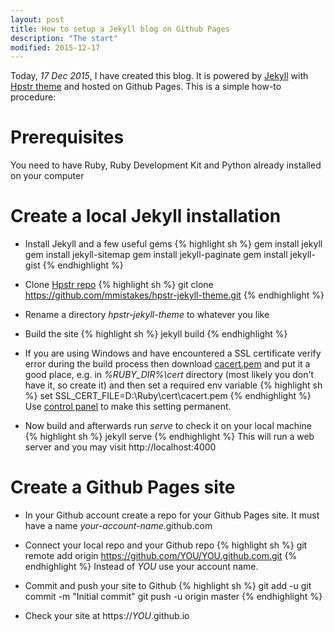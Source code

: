 ```yaml
---
layout: post
title: How to setup a Jekyll blog on Github Pages
description: "The start"
modified: 2015-12-17
---
```


Today, *17 Dec 2015*, I have created this blog. It is powered by [Jekyll](https://jekyllrb.com/) with [Hpstr theme](https://github.com/mmistakes/hpstr-jekyll-theme)
and hosted on Github Pages.
This is a simple how-to procedure:

# Prerequisites
You need to have Ruby, Ruby Development Kit and Python already installed on your computer

# Create a local Jekyll installation
* Install Jekyll and a few useful gems
{% highlight sh %}
gem install jekyll
gem install jekyll-sitemap
gem install jekyll-paginate
gem install jekyll-gist
{% endhighlight %}

* Clone [Hpstr repo](https://github.com/mmistakes/hpstr-jekyll-theme)
{% highlight sh %}
git clone https://github.com/mmistakes/hpstr-jekyll-theme.git
{% endhighlight %}

* Rename a directory *hpstr-jekyll-theme* to whatever you like

* Build the site
{% highlight sh %}
jekyll build
{% endhighlight %}

* If you are using Windows and have encountered a SSL certificate verify error during the build process 
then download [cacert.pem](http://curl.haxx.se/ca/cacert.pem) and put it a good place, e.g. in *%RUBY_DIR%\cert* directory
(most likely you don't have it, so create it) and then set a required env variable
{% highlight sh %}
set SSL_CERT_FILE=D:\Ruby\cert\cacert.pem
{% endhighlight %}
Use [control panel](http://www.microsoft.com/resources/documentation/windows/xp/all/proddocs/en-us/environment_variables.mspx?mfr=true) to make this setting permanent.

* Now build and afterwards run *serve* to check it on your local machine
{% highlight sh %}
jekyll serve
{% endhighlight %}
This will run a web server and you may visit http://localhost:4000

# Create a Github Pages site
* In your Github account create a repo for your Github Pages site. It must have a name *your-account-name*.github.com

* Connect your local repo and your Github repo
{% highlight sh %}
git remote add origin https://github.com/YOU/YOU.github.com.git
{% endhighlight %}
Instead of *YOU* use your account name.

* Commit and push your site to Github
{% highlight sh %}
git add -u
git commit -m "Initial commit"
git push -u origin master
{% endhighlight %}

* Check your site at https://*YOU*.github.io
